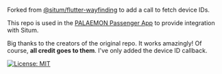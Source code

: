 Forked from [@situm/flutter-wayfinding](https://github.com/situmtech/flutter-wayfinding) to add a call to fetch device IDs. 

This repo is used in the [PALAEMON Passenger App](https://github.com/kerk12/palaemon_passenger_app) to provide integration with Situm.

Big thanks to the creators of the original repo. It works amazingly! Of course, **all credit goes to them**. I've only added the device ID callback.

[![License: MIT](https://img.shields.io/badge/License-MIT-blue.svg)](https://opensource.org/licenses/MIT)